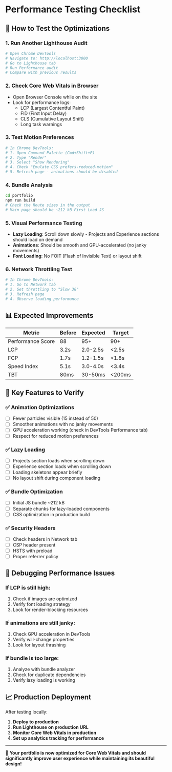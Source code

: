 # Performance Testing Checklist

## 🧪 How to Test the Optimizations

### 1. **Run Another Lighthouse Audit**
```bash
# Open Chrome DevTools
# Navigate to: http://localhost:3000
# Go to Lighthouse tab
# Run Performance audit
# Compare with previous results
```

### 2. **Check Core Web Vitals in Browser**
- Open Browser Console while on the site
- Look for performance logs:
  - LCP (Largest Contentful Paint)
  - FID (First Input Delay) 
  - CLS (Cumulative Layout Shift)
  - Long task warnings

### 3. **Test Motion Preferences**
```bash
# In Chrome DevTools:
# 1. Open Command Palette (Cmd+Shift+P)
# 2. Type "Render"
# 3. Select "Show Rendering"
# 4. Check "Emulate CSS prefers-reduced-motion"
# 5. Refresh page - animations should be disabled
```

### 4. **Bundle Analysis**
```bash
cd portfolio
npm run build
# Check the Route sizes in the output
# Main page should be ~212 kB First Load JS
```

### 5. **Visual Performance Testing**
- **Lazy Loading**: Scroll down slowly - Projects and Experience sections should load on demand
- **Animations**: Should be smooth and GPU-accelerated (no janky movements)
- **Font Loading**: No FOIT (Flash of Invisible Text) or layout shift

### 6. **Network Throttling Test**
```bash
# In Chrome DevTools:
# 1. Go to Network tab
# 2. Set throttling to "Slow 3G"
# 3. Refresh page
# 4. Observe loading performance
```

## 📊 Expected Improvements

| Metric | Before | Expected | Target |
|--------|--------|----------|---------|
| Performance Score | 88 | 95+ | 90+ |
| LCP | 3.2s | 2.0-2.5s | <2.5s |
| FCP | 1.7s | 1.2-1.5s | <1.8s |
| Speed Index | 5.1s | 3.0-4.0s | <3.4s |
| TBT | 80ms | 30-50ms | <200ms |

## 🎯 Key Features to Verify

### ✅ Animation Optimizations
- [ ] Fewer particles visible (15 instead of 50)
- [ ] Smoother animations with no janky movements  
- [ ] GPU acceleration working (check in DevTools Performance tab)
- [ ] Respect for reduced motion preferences

### ✅ Lazy Loading
- [ ] Projects section loads when scrolling down
- [ ] Experience section loads when scrolling down
- [ ] Loading skeletons appear briefly
- [ ] No layout shift during component loading

### ✅ Bundle Optimization
- [ ] Initial JS bundle ~212 kB
- [ ] Separate chunks for lazy-loaded components
- [ ] CSS optimization in production build

### ✅ Security Headers
- [ ] Check headers in Network tab
- [ ] CSP header present
- [ ] HSTS with preload
- [ ] Proper referrer policy

## 🔧 Debugging Performance Issues

### If LCP is still high:
1. Check if images are optimized
2. Verify font loading strategy
3. Look for render-blocking resources

### If animations are still janky:
1. Check GPU acceleration in DevTools
2. Verify will-change properties
3. Look for layout thrashing

### If bundle is too large:
1. Analyze with bundle analyzer
2. Check for duplicate dependencies
3. Verify lazy loading is working

## 📈 Production Deployment

After testing locally:

1. **Deploy to production**
2. **Run Lighthouse on production URL**
3. **Monitor Core Web Vitals in production**
4. **Set up analytics tracking for performance**

---

🎉 **Your portfolio is now optimized for Core Web Vitals and should significantly improve user experience while maintaining its beautiful design!**
